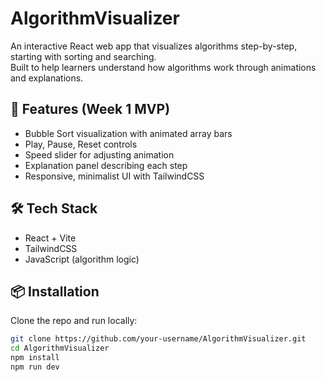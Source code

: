 # AlgorithmVisualizer

An interactive React web app that visualizes algorithms step-by-step, starting with sorting and searching.  
Built to help learners understand how algorithms work through animations and explanations.  

## 🚀 Features (Week 1 MVP)
- Bubble Sort visualization with animated array bars
- Play, Pause, Reset controls
- Speed slider for adjusting animation
- Explanation panel describing each step
- Responsive, minimalist UI with TailwindCSS

## 🛠️ Tech Stack
- React + Vite
- TailwindCSS
- JavaScript (algorithm logic)

## 📦 Installation
Clone the repo and run locally:
```bash
git clone https://github.com/your-username/AlgorithmVisualizer.git
cd AlgorithmVisualizer
npm install
npm run dev
